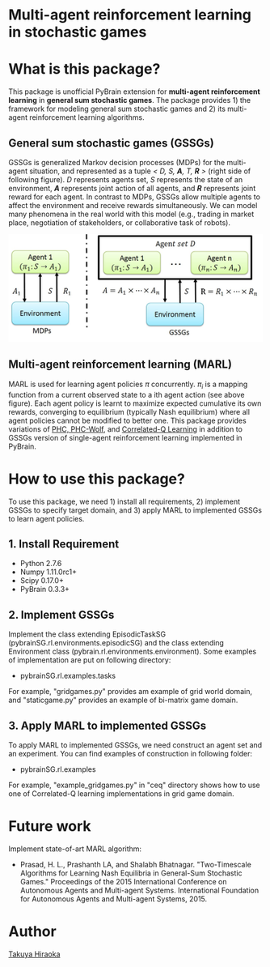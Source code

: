 Multi-agent reinforcement learning in stochastic games
====

# What is this package?
This package is unofficial PyBrain extension for __multi-agent reinforcement learning__ in __general sum stochastic games__. 
The package provides 1) the framework for modeling general sum stochastic games and 2) its multi-agent reinforcement learning algorithms. 


## General sum stochastic games (GSSGs)
GSSGs is generalized Markov decision processes (MDPs) for the multi-agent situation, and represented as a tuple _<_ _D,_ _S,_ ___A__,_  _T,_ ___R___ _>_ (right side of following figure). 
_D_ represents agents set, _S_ represents the state of an environment, ___A___ represents joint action of all agents, and ___R___ represents joint reward for each agent. In contrast to MDPs, GSSGs allow multiple agents to affect the environment and receive rewards simultaneously. 
We can model many phenomena in the real world with this model (e.g., trading in market place, negotiation of stakeholders, or collaborative task of robots). 

![img](./Images/MDPsandGSSGs.jpg "MDPs and GSSGs")


## Multi-agent reinforcement learning (MARL)
MARL is used for learning agent policies $\pi$ concurrently. 
$\pi_{i}$ is a mapping function from a current observed state to a ith agent action (see above figure). 
Each agent policy is learnt to maximize expected cumulative its own rewards, converging to equilibrium (typically Nash equilibrium) where all agent policies cannot be modified to better one. 
This package provides variations of [PHC, PHC-Wolf](http://www.cs.cmu.edu/~mmv/papers/01ijcai-mike.pdf), and [Correlated-Q Learning](https://www.aaai.org/Papers/ICML/2003/ICML03-034.pdf) in addition to GSSGs version of single-agent reinforcement learning implemented in PyBrain. 


# How to use this package?
To use this package, we need 1) install all requirements, 2) implement GSSGs to specify target domain, and 3) apply MARL to implemented GSSGs to learn agent policies. 

## 1. Install Requirement
* Python 2.7.6
* Numpy 1.11.0rc1+
* Scipy 0.17.0+
* PyBrain 0.3.3+

## 2. Implement GSSGs 
Implement the class extending EpisodicTaskSG (pybrainSG.rl.environments.episodicSG) and the class extending Environment class (pybrain.rl.environments.environment). 
Some examples of implementation are put on following directory: 

* pybrainSG.rl.examples.tasks

For example, "gridgames.py" provides am example of grid world domain, and "staticgame.py" provides an example of bi-matrix game domain. 

## 3. Apply MARL to implemented GSSGs
To apply MARL to implemented GSSGs, we need construct an agent set and an experiment. 
You can find examples of construction in following folder: 

* pybrainSG.rl.examples

For example, "example_gridgames.py" in "ceq" directory shows how to use one of Correlated-Q learning implementations in grid game domain. 

# Future work
Implement state-of-art MARL algorithm: 

* Prasad, H. L., Prashanth LA, and Shalabh Bhatnagar. "Two-Timescale Algorithms for Learning Nash Equilibria in General-Sum Stochastic Games." Proceedings of the 2015 International Conference on Autonomous Agents and Multi-agent Systems. International Foundation for Autonomous Agents and Multi-agent Systems, 2015.

# Author
[Takuya Hiraoka](http://isw3.naist.jp/~takuya-h/)
